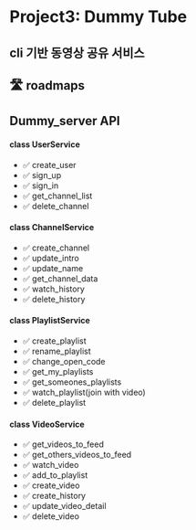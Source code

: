 # Project3: Dummy Tube
## cli 기반 동영상 공유 서비스


## 🛣 roadmaps
## Dummy_server API
#### class UserService
+ ✅ create_user
+ ✅ sign_up
+ ✅ sign_in
+ ✅ get_channel_list
+ ✅ delete_channel


#### class ChannelService
+ ✅ create_channel
+ ✅ update_intro
+ ✅ update_name
+ ✅ get_channel_data
+ ✅ watch_history
+ ✅ delete_history


#### class PlaylistService
+ ✅ create_playlist
+ ✅ rename_playlist
+ ✅ change_open_code
+ ✅ get_my_playlists
+ ✅ get_someones_playlists
+ ✅ watch_playlist(join with video)
+ ✅ delete_playlist


#### class VideoService
+ ✅ get_videos_to_feed
+ ✅ get_others_videos_to_feed
+ ✅ watch_video
+ ✅ add_to_playlist
+ ✅ create_video
+ ✅ create_history
+ ✅ update_video_detail
+ ✅ delete_video
